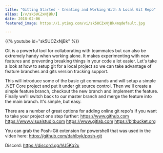 ```yaml
---
title: "Gitting Started - Creating and Working With A Local Git Repo"
alias: [/v/sk5UCZxNjBk/]
date: 2018-02-06
featured_image: https://i.ytimg.com/vi/sk5UCZxNjBk/mqdefault.jpg

---
```


{{% youtube id="sk5UCZxNjBk" %}}

Git is a powerful tool for collaborating with teammates but can also be extremely handy when working alone. It makes experimenting with new features and preventing breaking things in your code a lot easier. Let's take a look at how to setup git for a local project so we can take advantage of feature branches and gits version tracking support.

This will introduce some of the basic git commands and will setup a simple .NET Core project and put it under git source control. Then we'll create a simple feature branch, checkout the new branch and implement the feature. Finally we'll switch back to our master branch and merge the feature into the main branch. It's simple, but easy.

There are a number of great options for adding online git repo's if you want to take your project one step further:
https://www.github.com
https://www.visualstudio.com
https://www.gitlab.com
https://bitbucket.org

You can grab the Posh-Git extension for powershell that was used in the video here: https://github.com/dahlbyk/posh-git

Discord: https://discord.gg/hU5Kq2u